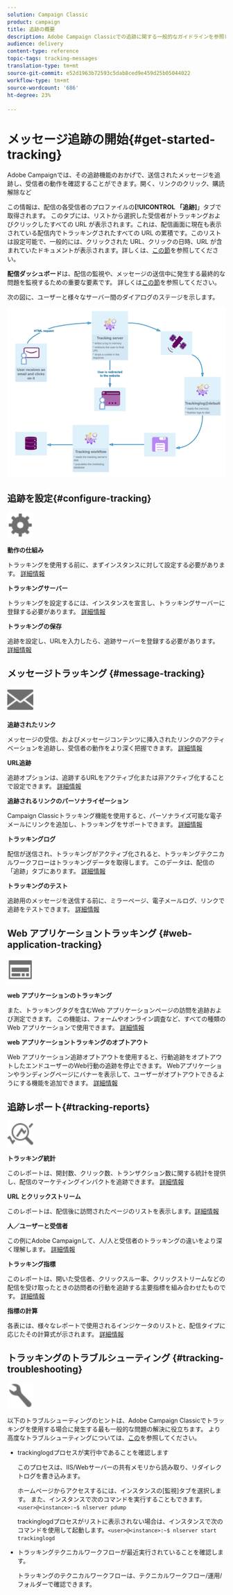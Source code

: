 ```yaml
---
solution: Campaign Classic
product: campaign
title: 追跡の概要
description: Adobe Campaign Classicでの追跡に関する一般的なガイドラインを参照してください。
audience: delivery
content-type: reference
topic-tags: tracking-messages
translation-type: tm+mt
source-git-commit: e52d1963b72593c5dab8ced9e459d25b05044022
workflow-type: tm+mt
source-wordcount: '686'
ht-degree: 23%

---
```



# メッセージ追跡の開始{#get-started-tracking}

Adobe Campaignでは、その追跡機能のおかげで、送信されたメッセージを追跡し、受信者の動作を確認することができます。開く、リンクのクリック、購読解除など

この情報は、配信の各受信者のプロファイルの&#x200B;**[!UICONTROL 「追跡]**」タブで取得されます。 このタブには、リストから選択した受信者がトラッキングおよびクリックしたすべての URL が表示されます。これは、配信画面に現在も表示されている配信内でトラッキングされたすべての URL の累積です。このリストは設定可能で、一般的には、クリックされた URL、クリックの日時、URL が含まれていたドキュメントが表示されます。詳しくは、[この節](../../platform/using/editing-a-profile.md#tracking-tab)を参照してください。

**配信ダッシュボード**&#x200B;は、配信の監視や、メッセージの送信中に発生する最終的な問題を監視するための重要な要素です。 詳しくは[この節](../../delivery/using/delivery-dashboard.md)を参照してください。

次の図に、ユーザーと様々なサーバー間のダイアログのステージを示します。

![](assets/tracking-diagram.png)

## 追跡を設定{#configure-tracking}

<img src="assets/do-not-localize/icon-configure.svg" width="60px">

**動作の仕組み**

トラッキングを使用する前に、まずインスタンスに対して設定する必要があります。 [詳細情報](../../installation/using/deploying-an-instance.md#operating-principle)

**トラッキングサーバー**

トラッキングを設定するには、インスタンスを宣言し、トラッキングサーバーに登録する必要があります。 [詳細情報](../../installation/using/deploying-an-instance.md#tracking-server)

**トラッキングの保存**

追跡を設定し、URLを入力したら、追跡サーバーを登録する必要があります。 [詳細情報](../../installation/using/deploying-an-instance.md#saving-tracking)

## メッセージトラッキング {#message-tracking}

<img src="assets/do-not-localize/icon-message-tracking.svg" width="60px">

**追跡されたリンク**

メッセージの受信、およびメッセージコンテンツに挿入されたリンクのアクティベーションを追跡し、受信者の動作をより深く把握できます。 [詳細情報](../../delivery/using/how-to-configure-tracked-links.md)

**URL追跡**

追跡オプションは、追跡するURLをアクティブ化または非アクティブ化することで設定できます。 [詳細情報](../../delivery/using/personalizing-url-tracking.md)

**追跡されるリンクのパーソナライゼーション**

Campaign Classicトラッキング機能を使用すると、パーソナライズ可能な電子メールにリンクを追加し、トラッキングをサポートできます。 [詳細情報](../../delivery/using/tracking-personalized-links.md)

**トラッキングログ**

配信が送信され、トラッキングがアクティブ化されると、トラッキングテクニカルワークフローはトラッキングデータを取得します。 このデータは、配信の「追跡」タブにあります。 [詳細情報](../../delivery/using/accessing-the-tracking-logs.md)

**トラッキングのテスト**

追跡用のメッセージを送信する前に、ミラーページ、電子メールログ、リンクで追跡をテストできます。 [詳細情報](../../delivery/using/testing-tracking.md)

## Web アプリケーショントラッキング {#web-application-tracking}

<img src="assets/do-not-localize/icon-web-app.svg" width="60px">

**web アプリケーションのトラッキング**

また、トラッキングタグを含むWeb アプリケーションページの訪問を追跡および測定できます。 この機能は、フォームやオンライン調査など、すべての種類のWeb アプリケーションで使用できます。 [詳細情報](../../web/using/tracking-a-web-application.md)

**web アプリケーショントラッキングのオプトアウト**

Web アプリケーション追跡オプトアウトを使用すると、行動追跡をオプトアウトしたエンドユーザーのWeb行動の追跡を停止できます。 Webアプリケーションやランディングページにバナーを表示して、ユーザーがオプトアウトできるようにする機能を追加できます。 [詳細情報](../../web/using/web-application-tracking-opt-out.md)

## 追跡レポート{#tracking-reports}

<img src="assets/do-not-localize/icon_monitor.svg" width="60px">

**トラッキング統計**

このレポートは、開封数、クリック数、トランザクション数に関する統計を提供し、配信のマーケティングインパクトを追跡できます。 [詳細情報](../../reporting/using/delivery-reports.md#tracking-statistics)

**URL とクリックストリーム**

このレポートは、配信後に訪問されたページのリストを表示します。[詳細情報](../../reporting/using/delivery-reports.md#urls-and-click-streams)

**人／ユーザーと受信者**

この例にAdobe Campaignして、人/人と受信者のトラッキングの違いをより深く理解します。 [詳細情報](../../reporting/using/person-people-recipients.md)

**トラッキング指標**

このレポートは、開いた受信者、クリックスルー率、クリックストリームなどの配信を受け取ったときの訪問者の行動を追跡する主要指標を組み合わせたものです。 [詳細情報](../../reporting/using/delivery-reports.md#tracking-indicators)

**指標の計算**

各表には、様々なレポートで使用されるインジケータのリストと、配信タイプに応じたその計算式が示されます。 [詳細情報](../../reporting/using/indicator-calculation.md)

## トラッキングのトラブルシューティング {#tracking-troubleshooting}

<img src="assets/do-not-localize/icon-troubleshooting.svg" width="60px">

以下のトラブルシューティングのヒントは、Adobe Campaign Classicでトラッキングを使用する場合に発生する最も一般的な問題の解決に役立ちます。 より高度なトラブルシューティングについては、[この](../../delivery/using/tracking-troubleshooting.md)を参照してください。

* trackinglogdプロセスが実行中であることを確認します

   このプロセスは、IIS/Webサーバーの共有メモリから読み取り、リダイレクトログを書き込みます。

   ホームページからアクセスするには、インスタンスの[監視]タブを選択します。 また、インスタンスで次のコマンドを実行することもできます。`<user>@<instance>:~$ nlserver pdump`

   trackinglogdプロセスがリストに表示されない場合は、インスタンスで次のコマンドを使用して起動します。`<user>@<instance>:~$ nlserver start trackinglogd`

* トラッキングテクニカルワークフローが最近実行されていることを確認します。

   トラッキングのテクニカルワークフローは、テクニカルワークフロー/運用/フォルダーで確認できます。
